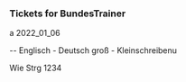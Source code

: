 ### Tickets for BundesTrainer ###
a
2022_01_06



-- Englisch - Deutsch groß - Kleinschreibenu

Wie Strg 1234